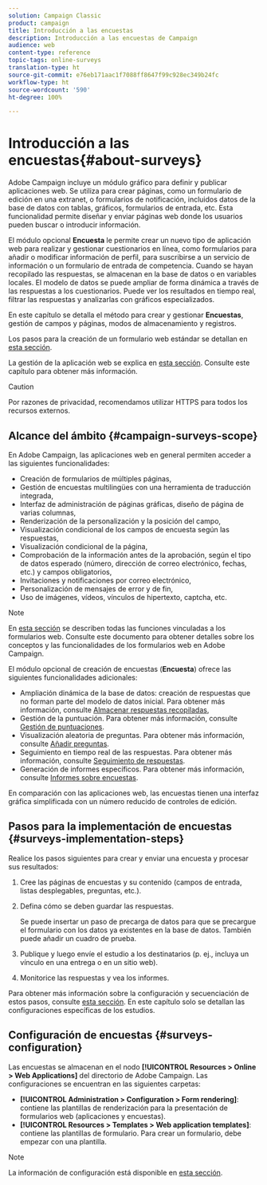```yaml
---
solution: Campaign Classic
product: campaign
title: Introducción a las encuestas
description: Introducción a las encuestas de Campaign
audience: web
content-type: reference
topic-tags: online-surveys
translation-type: ht
source-git-commit: e76eb171aac1f7088ff8647f99c928ec349b24fc
workflow-type: ht
source-wordcount: '590'
ht-degree: 100%

---
```



# Introducción a las encuestas{#about-surveys}

Adobe Campaign incluye un módulo gráfico para definir y publicar aplicaciones web. Se utiliza para crear páginas, como un formulario de edición en una extranet, o formularios de notificación, incluidos datos de la base de datos con tablas, gráficos, formularios de entrada, etc. Esta funcionalidad permite diseñar y enviar páginas web donde los usuarios pueden buscar o introducir información.

El módulo opcional **Encuesta** le permite crear un nuevo tipo de aplicación web para realizar y gestionar cuestionarios en línea, como formularios para añadir o modificar información de perfil, para suscribirse a un servicio de información o un formulario de entrada de competencia. Cuando se hayan recopilado las respuestas, se almacenan en la base de datos o en variables locales. El modelo de datos se puede ampliar de forma dinámica a través de las respuestas a los cuestionarios. Puede ver los resultados en tiempo real, filtrar las respuestas y analizarlas con gráficos especializados.

En este capítulo se detalla el método para crear y gestionar **Encuestas**, gestión de campos y páginas, modos de almacenamiento y registros.

Los pasos para la creación de un formulario web estándar se detallan en [esta sección](../../web/using/about-web-forms.md).

La gestión de la aplicación web se explica en [esta sección](../../web/using/about-web-applications.md). Consulte este capítulo para obtener más información.

>[!CAUTION]
>
>Por razones de privacidad, recomendamos utilizar HTTPS para todos los recursos externos.

## Alcance del ámbito {#campaign-surveys-scope}

En Adobe Campaign, las aplicaciones web en general permiten acceder a las siguientes funcionalidades:

* Creación de formularios de múltiples páginas,
* Gestión de encuestas multilingües con una herramienta de traducción integrada,
* Interfaz de administración de páginas gráficas, diseño de página de varias columnas,
* Renderización de la personalización y la posición del campo,
* Visualización condicional de los campos de encuesta según las respuestas,
* Visualización condicional de la página,
* Comprobación de la información antes de la aprobación, según el tipo de datos esperado (número, dirección de correo electrónico, fechas, etc.) y campos obligatorios,
* Invitaciones y notificaciones por correo electrónico,
* Personalización de mensajes de error y de fin,
* Uso de imágenes, vídeos, vínculos de hipertexto, captcha, etc.

>[!NOTE]
>
>En [esta sección](../../web/using/about-web-forms.md) se describen todas las funciones vinculadas a los formularios web. Consulte este documento para obtener detalles sobre los conceptos y las funcionalidades de los formularios web en Adobe Campaign.

El módulo opcional de creación de encuestas (**Encuesta**) ofrece las siguientes funcionalidades adicionales:

* Ampliación dinámica de la base de datos: creación de respuestas que no forman parte del modelo de datos inicial. Para obtener más información, consulte [Almacenar respuestas recopiladas](../../web/using/managing-answers.md#storing-collected-answers),
* Gestión de la puntuación. Para obtener más información, consulte [Gestión de puntuaciones](../../web/using/managing-answers.md#score-management).
* Visualización aleatoria de preguntas. Para obtener más información, consulte [Añadir preguntas](../../web/using/building-a-survey.md#adding-questions).
* Seguimiento en tiempo real de las respuestas. Para obtener más información, consulte [Seguimiento de respuestas](../../web/using/publish--track-and-use-collected-data.md#response-tracking).
* Generación de informes específicos. Para obtener más información, consulte [Informes sobre encuestas](../../web/using/publish--track-and-use-collected-data.md#reports-on-surveys).

En comparación con las aplicaciones web, las encuestas tienen una interfaz gráfica simplificada con un número reducido de controles de edición.

## Pasos para la implementación de encuestas {#surveys-implementation-steps}

Realice los pasos siguientes para crear y enviar una encuesta y procesar sus resultados:

1. Cree las páginas de encuestas y su contenido (campos de entrada, listas desplegables, preguntas, etc.).
1. Defina cómo se deben guardar las respuestas.

   Se puede insertar un paso de precarga de datos para que se precargue el formulario con los datos ya existentes en la base de datos. También puede añadir un cuadro de prueba.

1. Publique y luego envíe el estudio a los destinatarios (p. ej., incluya un vínculo en una entrega o en un sitio web).
1. Monitorice las respuestas y vea los informes.

Para obtener más información sobre la configuración y secuenciación de estos pasos, consulte [esta sección](../../web/using/about-web-forms.md). En este capítulo solo se detallan las configuraciones específicas de los estudios.

## Configuración de encuestas {#surveys-configuration}

Las encuestas se almacenan en el nodo **[!UICONTROL Resources > Online > Web Applications]** del directorio de Adobe Campaign. Las configuraciones se encuentran en las siguientes carpetas:

* **[!UICONTROL Administration > Configuration > Form rendering]**: contiene las plantillas de renderización para la presentación de formularios web (aplicaciones y encuestas).
* **[!UICONTROL Resources > Templates > Web application templates]**: contiene las plantillas de formulario. Para crear un formulario, debe empezar con una plantilla.

>[!NOTE]
>
>La información de configuración está disponible en [esta sección](../../web/using/about-web-forms.md).

